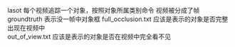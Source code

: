lasot 
每个视频追踪一个对象，按照对象所属类别命令
视频被分成了帧
groundtruth 表示没一帧中对象框
full_occlusion.txt 应该是表示的对象是否完整出现在视频中   
out_of_view.txt 应该是表示的对象是否在视频中完全看不见
